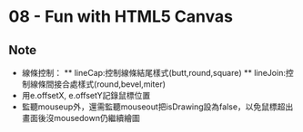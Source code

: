 # 08 - Fun with HTML5 Canvas

## Note
* 線條控制：
	** lineCap:控制線條結尾樣式(butt,round,square)
	** lineJoin:控制線條間接合處樣式(round,bevel,miter)
* 用e.offsetX, e.offsetY記錄鼠標位置
* 監聽mouseup外，還需監聽mouseout把isDrawing設為false，以免鼠標超出畫面後沒mousedown仍繼續繪圖